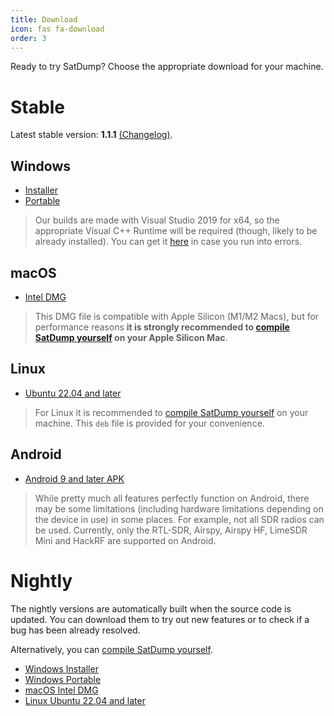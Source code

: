 ```yaml
---
title: Download
icon: fas fa-download
order: 3
---
```


Ready to try SatDump? Choose the appropriate download for your machine.

# Stable

Latest stable version: **1.1.1** [(Changelog)](/posts/1.1.1-release).

## Windows

* [Installer](https://github.com/SatDump/SatDump/releases/download/1.1.1/SatDump-1.1.1-win64.exe)
* [Portable](https://github.com/SatDump/SatDump/releases/download/1.1.1/SatDump-Windows_x64_Portable.zip)

> Our builds are made with Visual Studio 2019 for x64, so the appropriate Visual C++ Runtime will be required (though, likely to be already installed). You can get it [here](https://support.microsoft.com/en-us/topic/the-latest-supported-visual-c-downloads-2647da03-1eea-4433-9aff-95f26a218cc0) in case you run into errors.

## macOS

* [Intel DMG](https://github.com/SatDump/SatDump/releases/download/1.1.1/SatDump-macOS.dmg)

> This DMG file is compatible with Apple Silicon (M1/M2 Macs), but for performance reasons **it is strongly recommended to [compile SatDump yourself](https://github.com/SatDump/SatDump#macos) on your Apple Silicon Mac**.

## Linux

* [Ubuntu 22.04 and later](https://github.com/SatDump/SatDump/releases/download/1.1.1/satdump_1.1.1_amd64.deb)

> For Linux it is recommended to [compile SatDump yourself](https://github.com/SatDump/SatDump#linux) on your machine. This `deb` file is provided for your convenience.

## Android

* [Android 9 and later APK](https://github.com/SatDump/SatDump/releases/download/1.1.1/SatDump-Android.apk)

> While pretty much all features perfectly function on Android, there may be some limitations (including hardware limitations depending on the device in use) in some places. For example, not all SDR radios can be used. Currently, only the RTL-SDR, Airspy, Airspy HF, LimeSDR Mini and HackRF are supported on Android.

# Nightly

The nightly versions are automatically built when the source code is updated. You can download them to try out new features or to check if a bug has been already resolved.

Alternatively, you can [compile SatDump yourself](https://github.com/SatDump/SatDump#building--installing).

* [Windows Installer](https://github.com/SatDump/SatDump/releases/download/nightly/SatDump-Windows_x64_Installer.exe)
* [Windows Portable](https://github.com/SatDump/SatDump/releases/download/nightly/SatDump-Windows_x64_Portable.zip)
* [macOS Intel DMG](https://github.com/SatDump/SatDump/releases/download/nightly/SatDump-macOS.dmg)
* [Linux Ubuntu 22.04 and later](https://github.com/SatDump/SatDump/releases/download/nightly/satdump_ubuntu_latest_amd64.deb)
